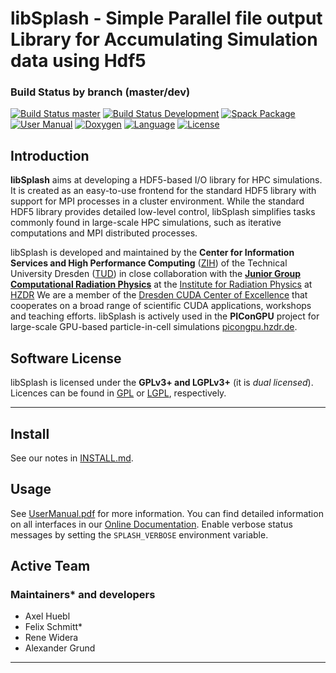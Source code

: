 libSplash - Simple Parallel file output Library for Accumulating Simulation data using Hdf5
===========================================================================================

### Build Status by branch (master/dev)

[![Build Status master](https://img.shields.io/travis/ComputationalRadiationPhysics/libSplash/master.svg?label=master)](https://travis-ci.org/ComputationalRadiationPhysics/libSplash/branches)
[![Build Status Development](https://img.shields.io/travis/ComputationalRadiationPhysics/libSplash/dev.svg?label=dev)](https://travis-ci.org/ComputationalRadiationPhysics/libSplash/branches)
[![Spack Package](https://img.shields.io/badge/spack.io-libsplash-brightgreen.svg)](https://spack.io)
[![User Manual](https://img.shields.io/badge/manual-pdf-blue.svg)](https://github.com/ComputationalRadiationPhysics/libSplash/blob/master/doc/manual/UserManual.pdf?raw=true)
[![Doxygen](https://img.shields.io/badge/api-doxygen-blue.svg)](http://computationalradiationphysics.github.io/libSplash/)
[![Language](https://img.shields.io/badge/language-C%2B%2B98-orange.svg)](https://isocpp.org)
[![License](https://img.shields.io/badge/license-LGPLv3-blue.svg)](https://www.gnu.org/licenses/lgpl-3.0.html)

Introduction
------------

**libSplash** aims at developing a HDF5-based
I/O library for HPC simulations. It is created as an easy-to-use frontend for the
standard HDF5 library with support for MPI processes in a cluster environment.
While the standard HDF5 library provides detailed low-level control, libSplash
simplifies tasks commonly found in large-scale HPC simulations, such as
iterative computations and MPI distributed processes.


libSplash is developed and maintained by the
**Center for Information Services and High Performance Computing**
([ZIH](http://tu-dresden.de/die_tu_dresden/zentrale_einrichtungen/zih)) of the
Technical University Dresden ([TUD](http://www.tu-dresden.de))
in close collaboration with the
**[Junior Group Computational Radiation Physics](http://www.hzdr.de/db/Cms?pNid=132&pOid=30354)**
at the [Institute for Radiation Physics](http://www.hzdr.de/db/Cms?pNid=132)
at [HZDR](http://www.hzdr.de/)
We are a member of the [Dresden CUDA Center of Excellence](http://ccoe-dresden.de/) that
cooperates on a broad range of scientific CUDA applications, workshops and
teaching efforts.
libSplash is actively used in the **PIConGPU** project for large-scale GPU-based particle-in-cell
simulations [picongpu.hzdr.de](http://picongpu.hzdr.de).


Software License
----------------

libSplash is licensed under the **GPLv3+ and LGPLv3+** (it is *dual licensed*).
Licences can be found in [GPL](COPYING) or [LGPL](COPYING.LESSER), respectively.

********************************************************************************


Install
-------

See our notes in [INSTALL.md](INSTALL.md).


Usage
-----

See [UserManual.pdf](doc/manual/UserManual.pdf?raw=true) for more information.
You can find detailed information on all interfaces in our
[Online Documentation](http://ComputationalRadiationPhysics.github.io/libSplash/).
Enable verbose status messages by setting the `SPLASH_VERBOSE` environment variable.


Active Team
-----------

### Maintainers* and developers

- Axel Huebl
- Felix Schmitt*
- Rene Widera
- Alexander Grund

********************************************************************************

